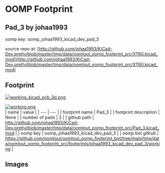 # OOMP Footprint  
## Pad_3  by johaa1993  
  
oomp key: oomp_johaa1993_kicad_dev_pad_3  
  
source repo at: [http://github.com/johaa1993/KiCad-Dev.pretty/blob/master/tmp/data/oomlout_oomp_footprint_src/XT60.kicad_mod](http://github.com/johaa1993/KiCad-Dev.pretty/blob/master/tmp/data/oomlout_oomp_footprint_src/XT60.kicad_mod)  
## Footprint  
  
[![working_kicad_pcb_3d.png](working_kicad_pcb_3d_600.png)](working_kicad_pcb_3d.png)  
  
[![working.png](working_600.png)](working.png)  
| name | value | 
| --- | --- | 
| footprint name | Pad_3 | 
| footprint description | None | 
| number of pads | 3 | 
| github path | http://github.com/johaa1993/KiCad-Dev.pretty/blob/master/tmp/data/oomlout_oomp_footprint_src/Pad_3.kicad_mod | 
| oomp key | oomp_johaa1993_kicad_dev_pad_3 | 
| oomp bot github | https://github.com/oomlout/oomlout_oomp_footprint_bot/tree/main/tmp/data/oomlout_oomp_footprint_src/footprints/johaa1993_kicad_dev_pad_3/working | 
## Images  
